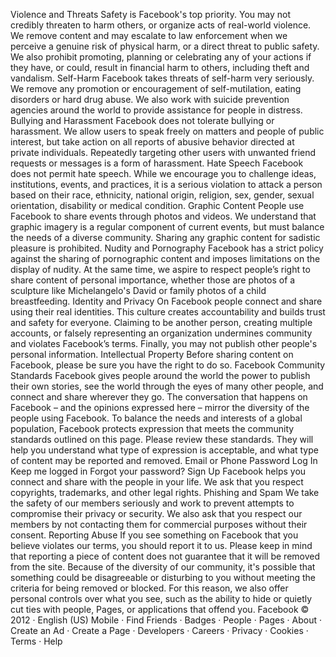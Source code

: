 Violence and Threats
Safety is Facebook's top priority. You may not credibly threaten to harm others, or
organize acts of real-world violence. We remove content and may escalate to law
enforcement when we perceive a genuine risk of physical harm, or a direct threat
to public safety. We also prohibit promoting, planning or celebrating any of your
actions if they have, or could, result in financial harm to others, including theft and
vandalism.
Self-Harm
Facebook takes threats of self-harm very seriously. We remove any promotion or
encouragement of self-mutilation, eating disorders or hard drug abuse. We also
work with suicide prevention agencies around the world to provide assistance for
people in distress.
Bullying and Harassment
Facebook does not tolerate bullying or harassment. We allow users to speak freely
on matters and people of public interest, but take action on all reports of abusive
behavior directed at private individuals. Repeatedly targeting other users with
unwanted friend requests or messages is a form of harassment.
Hate Speech
Facebook does not permit hate speech. While we encourage you to challenge
ideas, institutions, events, and practices, it is a serious violation to attack a person
based on their race, ethnicity, national origin, religion, sex, gender, sexual
orientation, disability or medical condition.
Graphic Content
People use Facebook to share events through photos and videos. We understand
that graphic imagery is a regular component of current events, but must balance
the needs of a diverse community. Sharing any graphic content for sadistic
pleasure is prohibited.
Nudity and Pornography
Facebook has a strict policy against the sharing of pornographic content and
imposes limitations on the display of nudity. At the same time, we aspire to respect
people’s right to share content of personal importance, whether those are photos
of a sculpture like Michelangelo's David or family photos of a child breastfeeding.
Identity and Privacy
On Facebook people connect and share using their real identities. This culture
creates accountability and builds trust and safety for everyone. Claiming to be
another person, creating multiple accounts, or falsely representing an organization
undermines community and violates Facebook’s terms. Finally, you may not publish
other people's personal information.
Intellectual Property
Before sharing content on Facebook, please be sure you have the right to do so.
Facebook Community Standards
Facebook gives people around the world the power to publish their own stories, see the world through the eyes of many
other people, and connect and share wherever they go. The conversation that happens on Facebook – and the opinions
expressed here – mirror the diversity of the people using Facebook. 
To balance the needs and interests of a global population, Facebook protects expression that meets the community
standards outlined on this page. 
Please review these standards. They will help you understand what type of expression is acceptable, and what type of
content may be reported and removed.
Email or Phone
Password
Log In
Keep me logged in
Forgot your password?
Sign Up
Facebook helps you connect and share with the people in your life.
We ask that you respect copyrights, trademarks, and other legal rights.
Phishing and Spam
We take the safety of our members seriously and work to prevent attempts to
compromise their privacy or security. We also ask that you respect our members by
not contacting them for commercial purposes without their consent.
Reporting Abuse
If you see something on Facebook that you believe violates our terms, you should report it to us. Please keep in
mind that reporting a piece of content does not guarantee that it will be removed from the site. 
Because of the diversity of our community, it's possible that something could be disagreeable or disturbing to you
without meeting the criteria for being removed or blocked. For this reason, we also offer personal controls over
what you see, such as the ability to hide or quietly cut ties with people, Pages, or applications that offend you.
Facebook © 2012 · English (US)
Mobile · Find Friends · Badges · People · Pages · About · Create an Ad · Create a Page · Developers · Careers · Privacy · Cookies · Terms · Help